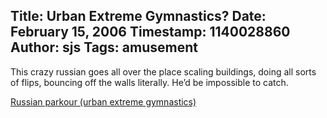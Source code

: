 Title: Urban Extreme Gymnastics?
Date: February 15, 2006
Timestamp: 1140028860
Author: sjs
Tags: amusement
----

This crazy russian goes all over the place scaling buildings, doing all sorts of flips, bouncing off the walls literally. He’d be impossible to catch.

<a href="http://www.videobomb.com/posts/show/46">Russian parkour (urban extreme gymnastics)</a>
